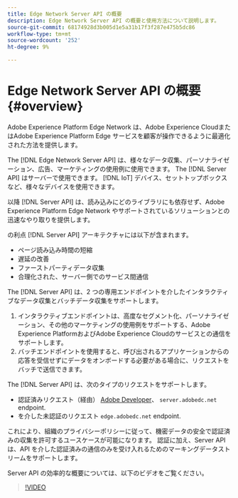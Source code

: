 ```yaml
---
title: Edge Network Server API の概要
description: Edge Network Server API の概要と使用方法について説明します。
source-git-commit: 68174928d3b005d1e5a31b17f3f287e475b5dc86
workflow-type: tm+mt
source-wordcount: '252'
ht-degree: 9%

---
```



# Edge Network Server API の概要 {#overview}

Adobe Experience Platform Edge Network は、Adobe Experience CloudまたはAdobe Experience Platform Edge サービスを顧客が操作できるように最適化された方法を提供します。

The [!DNL Edge Network Server API] は、様々なデータ収集、パーソナライゼーション、広告、マーケティングの使用例に使用できます。 The [!DNL Server API] はサーバーで使用できます。 [!DNL IoT] デバイス、セットトップボックスなど、様々なデバイスを使用できます。

以降 [!DNL Server API] は、読み込みにどのライブラリにも依存せず、Adobe Experience Platform Edge Network やサポートされているソリューションとの迅速なやり取りを提供します。

の利点 [!DNL Server API] アーキテクチャには以下が含まれます。

* ページ読み込み時間の短縮
* 遅延の改善
* ファーストパーティデータ収集
* 合理化された、サーバー側でのサービス間通信

The [!DNL Server API] は、2 つの専用エンドポイントを介したインタラクティブなデータ収集とバッチデータ収集をサポートします。

1. インタラクティブエンドポイントは、高度なセグメント化、パーソナライゼーション、その他のマーケティングの使用例をサポートする、Adobe Experience PlatformおよびAdobe Experience Cloudのサービスとの通信をサポートします。
2. バッチエンドポイントを使用すると、呼び出されるアプリケーションからの応答を受信せずにデータをオンボードする必要がある場合に、リクエストをバッチで送信できます。

The [!DNL Server API] は、次のタイプのリクエストをサポートします。

* 認証済みリクエスト（経由） [Adobe Developer](https://developer.adobe.com/)、 `server.adobedc.net` endpoint.
* を介した未認証のリクエスト `edge.adobedc.net` endpoint.

これにより、組織のプライバシーポリシーに従って、機密データの安全で認証済みの収集を許可するユースケースが可能になります。 認証に加え、Server API は、API を介した認証済みの通信のみを受け入れるためのマーキングデータストリームをサポートします。

Server API の効率的な概要については、以下のビデオをご覧ください。

>[!VIDEO](https://video.tv.adobe.com/v/341448/)
